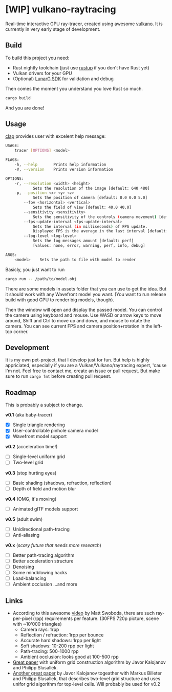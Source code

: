 # [WIP] vulkano-raytracing

Real-time interactive GPU ray-tracer, created using awesome [vulkano](https://vulkano.rs/).
It is currently in very early stage of development.

## Build

To build this project you need:
- Rust nightly toolchain (just use [rustup](https://www.rustup.rs/) if you
  don't have Rust yet)
- Vulkan drivers for your GPU
- (Optional) [LunarG SDK](https://www.lunarg.com/vulkan-sdk/) for
  validation and debug

Then comes the moment you understand you love Rust so much.
```bash
cargo build
```
And you are done!


## Usage

[clap](https://clap.rs/) provides user with excelent help message:
```bash
USAGE:
    tracer [OPTIONS] <model>

FLAGS:
    -h, --help       Prints help information
    -V, --version    Prints version information

OPTIONS:
    -r, --resolution <width> <height>
            Sets the resolution of the image [default: 640 480]
    -p, --position <x> <y> <z>
            Sets the position of camera [default: 0.0 0.0 5.0]
        --fov <horizontal> <vertical>
            Sets the field of view [default: 40.0 40.0]
        --sensitivity <sensitivity>
            Sets the sensitivity of the controls (camera movement) [default: 1.0]
        --fps-update-interval <fps-update-interval>
            Sets the interval (in milliseconds) of FPS update.
            Displayed FPS is the average in the last interval [default: 100]
        --log-level <log-level>
            Sets the log messages amount [default: perf]
            [values: none, error, warning, perf, info, debug]

ARGS:
    <model>    Sets the path to file with model to render
```
Basicly, you just want to run
```bash
cargo run -- /path/to/model.obj
```
There are some models in assets folder that you can use to get the idea.
But it should work with any Wavefront model you want. (You want to
run release build with good GPU to render big models, though).

Then the window will open and display the passed model. You can control the camera using
keyboard and mouse. Use WASD or arrow keys to move around, Shift and Ctrl to
move up and down, and mouse to rotate the camera. You can see current FPS and
camera position+rotation in the left-top corner.

## Development

It is my own pet-project, that I develop just for fun. But help is highly
appriciated, especially if you are a Vulkan/Vulkano/raytracing expert, 'cause I'm not.
Feel free to contact me, create an issue or pull request.
But make sure to run `cargo fmt` before creating pull request.

## Roadmap

This is probably a subject to change.

**v0.1** (aka baby-tracer)
- [x] Single triangle rendering
- [x] User-controllable pinhole camera model
- [x] Wavefront model support

**v0.2** (acceleration time!)
- [  ] Single-level uniform grid
- [  ] Two-level grid

**v0.3** (stop hurting eyes)
- [  ] Basic shading (shadows, refraction, reflection)
- [  ] Depth of field and motion blur

**v0.4** (OMG, it's moving)
- [  ] Animated glTF models support

**v0.5** (adult swim)
- [  ] Unidirectional path-tracing
- [  ] Anti-aliasing

**v0.x** (*scary future that needs more research*)
- [  ] Better path-tracing algorithm
- [  ] Better acceleration structure
- [  ] Denoising
- [  ] Some mindblowing hacks
- [  ] Load-balancing
- [  ] Ambient occlusion
...and more

## Links

- According to this awesome [video](https://www.youtube.com/watch?v=JSr6wvkvgM0)
by Matt Swoboda, there are such ray-per-pixel (rpp) requirements per feature.
(30FPS 720p picture, scene with ~10'000 triangles)
    - Camera rays: 1rpp
    - Reflection / refraction: 1rpp per bounce
    - Accurate hard shadows: 1rpp per light
    - Soft shadows: 10-200 rpp per light
    - Path-tracing: 500-1000 rpp
    - Ambient occlusion: looks good at 100-500 rpp
- [Great paper](https://www.kalojanov.com/data/gpu_grid_construction.pdf) with
  uniform grid construction algorithm by Javor Kalojanov and Philipp Slusallek.
- [Another great paper](https://www.kalojanov.com/data/two_level_grids.pdf) by
  Javor Kalojanov togeather with Markus Billeter and Philipp Slusallek, that
  describes two-level grid structure and uses unifor grid algorithm for
  top-level cells. Will probably be used for v0.2

